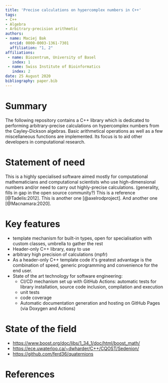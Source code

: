 ```yaml
---
title: 'Precise calculations on hypercomplex numbers in C++'
tags:
- C++
- Algebra
- Arbitrary-precision arithmetic
authors:
- name: Maciej Bak
  orcid: 0000-0003-1361-7301
  affiliation: "1, 2"
affiliations:
 - name: Biozentrum, University of Basel
   index: 1
 - name: Swiss Institute of Bioinformatics
   index: 2
date: 25 August 2020
bibliography: paper.bib
---
```


# Summary

The following repository contains a C++ library which is dedicated to performing arbitrary-precise calculations on hypercomplex numbers from the Cayley-Dickson algebras. Basic arithmetical operations as well as a few miscellaneous functions are implemented. Its focus is to aid other developers in computational research.

# Statement of need

This is a highly specialised software aimed mostly for computational mathematicians and computational scientists who use high-dimensional numbers and/or need to carry out highly-precise calculations.
(generality, fills in gap in the open source community?)
This is a reference [@Tadelis:2012]. This is another one [@axelrodproject]. And another one [@Macnamara:2020].

# Key features

- template mechanism for built-in types, open for specialisation with custom classes, umbrella to gather the rest
- Header-only C++ library, easy to use
- arbitrary high precision of calculations (mpfr)
- As a header-only C++ template code it's greatest advantage is the combination of speed, generic programming and convenience for the end user.
- State of the art technology for software engineering:
  - CI/CD mechanism set up with GitHub Actions: automatic tests for library installation, source code inclusion, compilation and execution
  - unit tests
  - code coverage
  - Automatic documentation generation and hosting on GitHub Pages (via Doxygen and Actions)

# State of the field

- https://www.boost.org/doc/libs/1_34_1/doc/html/boost_math/
- https://ece.uwaterloo.ca/~dwharder/C++/CQOST/Sedenion/
- https://github.com/ferd36/quaternions

# References

